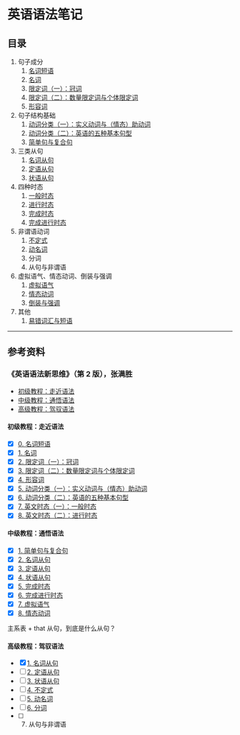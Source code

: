 # 英语语法笔记

## 目录

1. 句子成分
   1. [名词短语](noun_phrase.md)
   2. [名词](noun.md)
   3. [限定词（一）：冠词](determiner_article.md)
   4. [限定词（二）：数量限定词与个体限定词](determiner_quantifying_and_individual.md)
   5. [形容词](adjective.md)
2. 句子结构基础
   1. [动词分类（一）：实义动词与（情态）助动词](content_verb_and_modal_auxiliary_verb.md)
   2. [动词分类（二）：英语的五种基本句型](five_basic_sentence_patterns.md)
   3. [简单句与复合句](simple_and_complex_sentence.md)
3. 三类从句
   1. [名词从句](nominal_clause.md)
   2. [定语从句](attributive_clause.md)
   3. [状语从句](adverbial_clause.md)
4. 四种时态
   1. [一般时态](simple_tense.md)
   2. [进行时态](continuous_tense.md)
   3. [完成时态](perfect_tense.md)
   4. [完成进行时态](perfect_continuous_tense.md)
5. 非谓语动词
   1. [不定式](infinitive.md)
   2. [动名词](./gerund.md)
   3. 分词
   4. 从句与非谓语
6. 虚拟语气、情态动词、倒装与强调
   1. [虚拟语气](subjunctive_mood.md)
   2. [情态动词](modal_auxiliary_verb.md)
   3. [倒装与强调](inverted_and_emphatic.md)
7. 其他
   1. [易错词汇与短语](words_and_phrases.md)

---

## 参考资料

### 《英语语法新思维》（第 2 版），张满胜

- [初级教程：走近语法](https://book.douban.com/subject/30701505/)
- [中级教程：通悟语法](https://book.douban.com/subject/30571037/)
- [高级教程：驾驭语法](https://book.douban.com/subject/30778541/)

#### 初级教程：走近语法

- [x] [0. 名词短语](noun_phrase.md)
- [x] [1. 名词](noun.md)
- [x] [2. 限定词（一）：冠词](determiner_article.md)
- [x] [3. 限定词（二）：数量限定词与个体限定词](determiner_quantifying_and_individual.md)
- [x] [4. 形容词](adjective.md)
- [x] [5. 动词分类（一）：实义动词与（情态）助动词](content_verb_and_modal_auxiliary_verb.md)
- [x] [6. 动词分类（二）：英语的五种基本句型](five_basic_sentence_patterns.md)
- [x] [7. 英文时态（一）：一般时态](simple_tense.md)
- [x] [8. 英文时态（二）：进行时态](continuous_tense.md)

#### 中级教程：通悟语法

- [x] [1. 简单句与复合句](simple_and_complex_sentence.md)
- [x] [2. 名词从句](nominal_clause.md)
- [x] [3. 定语从句](attributive_clause.md)
- [x] [4. 状语从句](adverbial_clause.md)
- [x] [5. 完成时态](perfect_tense.md)
- [x] [6. 完成进行时态](perfect_continuous_tense.md)
- [x] [7. 虚拟语气](subjunctive_mood.md)
- [x] [8. 情态动词](modal_auxiliary_verb.md)

主系表 + that 从句，到底是什么从句？

#### 高级教程：驾驭语法

- [x] [1. 名词从句](nominal_clause.md)
- [ ] [2. 定语从句](attributive_clause.md)
- [ ] [3. 状语从句](adverbial_clause.md)
- [ ] [4. 不定式](infinitive.md)
- [ ] [5. 动名词](gerund.md)
- [ ] [6. 分词](participles.md)
- [ ] 7. 从句与非谓语
